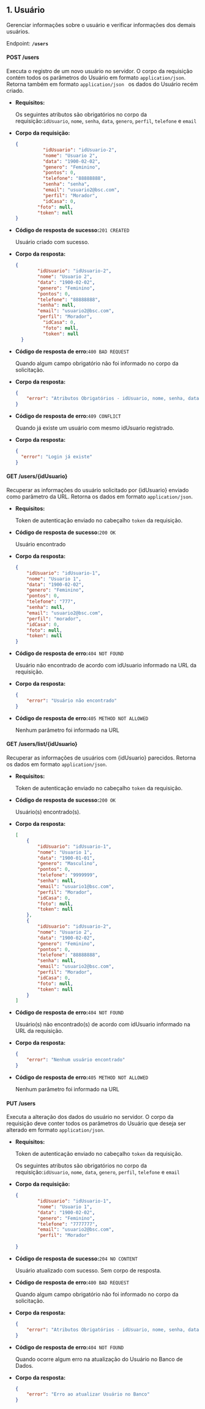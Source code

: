 ## 1. Usuário

Gerenciar informações sobre o usuário e verificar informações dos demais usuários.

Endpoint: **`/users`**



#### POST /users

Executa o registro de um novo usuário no servidor. O corpo da requisição contém todos os parâmetros do Usuário em formato `application/json`. Retorna também em formato `application/json ` os dados do Usuário recém criado.

* **Requisitos:**

  Os seguintes atributos são obrigatórios no corpo da requisição:`idUsuario`, `nome`, `senha`, `data`, `genero`, `perfil`, `telefone` e `email` 	

* **Corpo da requisição:**
	
  ```json
  {
	        "idUsuario": "idUsuario-2",
	        "nome": "Usuario 2",
	        "data": "1900-02-02",
	        "genero": "Feminino",
	        "pontos": 0,
	        "telefone": "88888888",
	        "senha": "senha",
	        "email": "usuario2@bsc.com",
	        "perfil": "Morador",
	        "idCasa": 0,
          "foto": null,
          "token": null
  }
  ```
	
* **Código de resposta de sucesso:**`201 CREATED`

  Usuário criado com sucesso.

* **Corpo da resposta:**

  ```json
  {
          "idUsuario": "idUsuario-2",
          "nome": "Usuario 2",
          "data": "1900-02-02",
          "genero": "Feminino",
          "pontos": 0,
          "telefone": "88888888",
          "senha": null,
          "email": "usuario2@bsc.com",
          "perfil": "Morador",
	        "idCasa": 0,
	        "foto": null,
	        "token": null
	}
  ```

* **Código de resposta de erro:**`400 BAD REQUEST`

  Quando algum campo obrigatório não foi informado no corpo da solicitação. 

* **Corpo da resposta:**

  ```json
  {
      "error": "Atributos Obrigatórios - idUsuario, nome, senha, data, genero, ..."
  }
  ```

* **Código de resposta de erro:**`409 CONFLICT`

  Quando já existe um usuário com mesmo idUsuario registrado.

* **Corpo da resposta:**

  ```json
  {
  	"error": "Login já existe"
  }
  ```



#### GET /users/{idUsuario}

Recuperar as informações do usuário solicitado por {idUsuario} enviado como parâmetro da URL. Retorna os dados em formato `application/json`.

* **Requisitos:**

  Token de autenticação enviado no cabeçalho `token` da requisição.

* **Código de resposta de sucesso:**`200 OK`

  Usuário encontrado

* **Corpo da resposta:**

  ```json
  {
      "idUsuario": "idUsuario-1",
      "nome": "Usuario 1",
      "data": "1900-02-02",
      "genero": "Feminino",
      "pontos": 0,
      "telefone": "777",
      "senha": null,
      "email": "usuario2@bsc.com",
      "perfil": "morador",
      "idCasa": 0,
      "foto": null,
      "token": null
  }
  ```
  
* **Código de resposta de erro:**`404 NOT FOUND`

  Usuário não encontrado de acordo com idUsuario informado na URL da requisição.

* **Corpo da resposta:**

  ```json
  {
      "error": "Usuário não encontrado"
  }
  ```
* **Código de resposta de erro:**`405 METHOD NOT ALLOWED `

  Nenhum parâmetro foi informado na URL



#### GET /users/list/{idUsuario}

Recuperar as informações de usuários com {idUsuario} parecidos. Retorna os dados em formato `application/json`.

* **Requisitos:**

  Token de autenticação enviado no cabeçalho `token` da requisição.

* **Código de resposta de sucesso:**`200 OK`

  Usuário(s) encontrado(s).

* **Corpo da resposta:**

  ```json
  [
      {
          "idUsuario": "idUsuario-1",
          "nome": "Usuario 1",
          "data": "1900-01-01",
          "genero": "Masculino",
          "pontos": 0,
          "telefone": "9999999",
          "senha": null,
          "email": "usuario1@bsc.com",
          "perfil": "Morador",
          "idCasa": 0,
          "foto": null,
          "token": null
      },
      {
          "idUsuario": "idUsuario-2",
          "nome": "Usuario 2",
          "data": "1900-02-02",
          "genero": "Feminino",
          "pontos": 0,
          "telefone": "88888888",
          "senha": null,
          "email": "usuario2@bsc.com",
          "perfil": "Morador",
          "idCasa": 0,
          "foto": null,
          "token": null
      }
  ]
  ```

* **Código de resposta de erro:**`404 NOT FOUND`

  Usuário(s) não encontrado(s) de acordo com idUsuario informado na URL da requisição.

* **Corpo da resposta:**

  ```json
  {
      "error": "Nenhum usuário encontrado"
  }
  ```
* **Código de resposta de erro:**`405 METHOD NOT ALLOWED `

  Nenhum parâmetro foi informado na URL



#### PUT /users

Executa a alteração dos dados do usuário no servidor. O corpo da requisição deve conter todos os parâmetros do Usuário que deseja ser alterado em formato `application/json`. 

* **Requisitos:**

  Token de autenticação enviado no cabeçalho `token` da requisição.

  Os seguintes atributos são obrigatórios no corpo da requisição:`idUsuario`, `nome`, `data`, `genero`, `perfil`, `telefone` e `email`

* **Corpo da requisição:**

  ```json
  {
          "idUsuario": "idUsuario-1",
          "nome": "Usuario 1",
          "data": "1900-02-02",
          "genero": "Feminino",
          "telefone": "7777777",
          "email": "usuario2@bsc.com",
          "perfil": "Morador"
              
  }
  ```

* **Código de resposta de sucesso:**`204 NO CONTENT`

  Usuário atualizado com sucesso. Sem corpo de resposta.

* **Código de resposta de erro:**`400 BAD REQUEST`
  
  Quando algum campo obrigatório não foi informado no corpo da solicitação.
  
* **Corpo da resposta:**

  ```json
  {
      "error": "Atributos Obrigatórios - idUsuario, nome, senha, data, genero, ..."
  }
  ```
* **Código de resposta de erro:**`404 NOT FOUND`
  
  Quando ocorre algum erro na atualização do Usuário no Banco de Dados.
  
* **Corpo da resposta:**

  ```json
  {
      "error": "Erro ao atualizar Usuário no Banco"
  }
  ```
